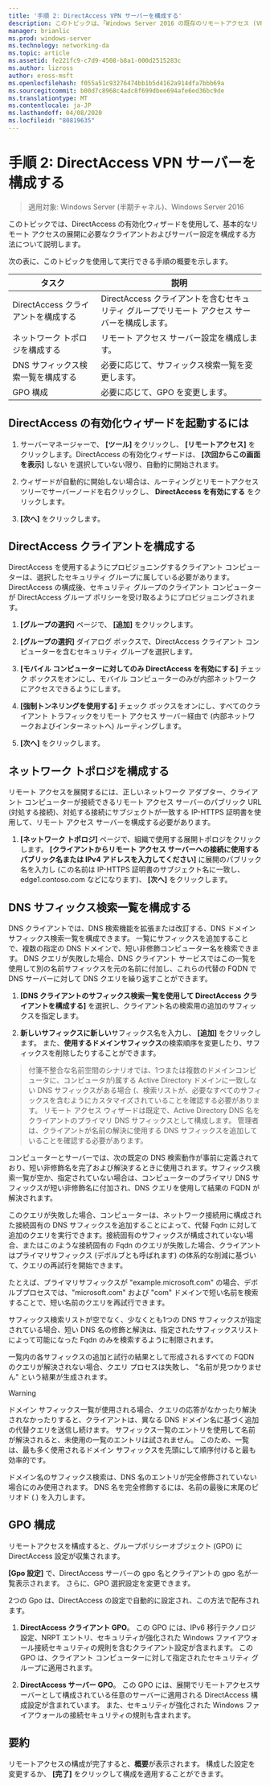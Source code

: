 ```yaml
---
title: '手順 2: DirectAccess VPN サーバーを構成する'
description: このトピックは、「Windows Server 2016 の既存のリモートアクセス (VPN) 展開に DirectAccess を追加する」の一部です。
manager: brianlic
ms.prod: windows-server
ms.technology: networking-da
ms.topic: article
ms.assetid: fe221fc9-c7d9-4508-b8a1-000d2515283c
ms.author: lizross
author: eross-msft
ms.openlocfilehash: f055a51c93276474bb1b5d4162a914dfa7bbb69a
ms.sourcegitcommit: b00d7c8968c4adc8f699dbee694afe6ed36bc9de
ms.translationtype: MT
ms.contentlocale: ja-JP
ms.lasthandoff: 04/08/2020
ms.locfileid: "80819635"
---
```

#  <a name="step-2-configure-the-directaccess-vpn-server"></a>手順 2: DirectAccess VPN サーバーを構成する

>適用対象: Windows Server (半期チャネル)、Windows Server 2016

このトピックでは、DirectAccess の有効化ウィザードを使用して、基本的なリモート アクセスの展開に必要なクライアントおよびサーバー設定を構成する方法について説明します。

次の表に、このトピックを使用して実行できる手順の概要を示します。

|タスク       |説明|
|-----------|-----------|
|DirectAccess クライアントを構成する|DirectAccess クライアントを含むセキュリティ グループでリモート アクセス サーバーを構成します。|
|ネットワーク トポロジを構成する|リモート アクセス サーバー設定を構成します。|
|DNS サフィックス検索一覧を構成する|必要に応じて、サフィックス検索一覧を変更します。|
|GPO 構成|必要に応じて、GPO を変更します。|

## <a name="to-start-the-enable-directacces-wizard"></a>DirectAccess の有効化ウィザードを起動するには

1. サーバーマネージャーで、 **[ツール]** をクリックし、 **[リモートアクセス]** をクリックします。DirectAccess の有効化ウィザードは、 **[次回からこの画面を表示]** しない を選択していない限り、自動的に開始されます。 

2. ウィザードが自動的に開始しない場合は、ルーティングとリモートアクセス ツリーでサーバーノードを右クリックし、 **DirectAccess を有効にする** をクリックします。

3. **[次へ]** をクリックします。

## <a name="configure-directaccess-clients"></a>DirectAccess クライアントを構成する

DirectAccess を使用するようにプロビジョニングするクライアント コンピューターは、選択したセキュリティ グループに属している必要があります。 DirectAccess の構成後、セキュリティ グループのクライアント コンピューターが DirectAccess グループ ポリシーを受け取るようにプロビジョニングされます。

1. **[グループの選択]** ページで、 **[追加]** をクリックします。

2. **[グループの選択]** ダイアログ ボックスで、DirectAccess クライアント コンピューターを含むセキュリティ グループを選択します。

3. **[モバイル コンピューターに対してのみ DirectAccess を有効にする]** チェック ボックスをオンにし、モバイル コンピューターのみが内部ネットワークにアクセスできるようにします。

4. **[強制トンネリングを使用する]** チェック ボックスをオンにし、すべてのクライアント トラフィックをリモート アクセス サーバー経由で (内部ネットワークおよびインターネットへ) ルーティングします。

5. **[次へ]** をクリックします。

## <a name="configure-the-network-topology"></a>ネットワーク トポロジを構成する

リモート アクセスを展開するには、正しいネットワーク アダプター、クライアント コンピューターが接続できるリモート アクセス サーバーのパブリック URL (対処する接続)、対処する接続にサブジェクトが一致する IP-HTTPS 証明書を使用して、リモート アクセス サーバーを構成する必要があります。

1. **[ネットワーク トポロジ]** ページで、組織で使用する展開トポロジをクリックします。 **[クライアントからリモート アクセス サーバーへの接続に使用するパブリック名または IPv4 アドレスを入力してください]** に展開のパブリック名を入力し (この名前は IP-HTTPS 証明書のサブジェクト名に一致し、edge1.contoso.com などになります)、 **[次へ]** をクリックします。

## <a name="configure-the-dns-suffix-search-list"></a>DNS サフィックス検索一覧を構成する

DNS クライアントでは、DNS 検索機能を拡張または改訂する、DNS ドメイン サフィックス検索一覧を構成できます。 一覧にサフィックスを追加することで、複数の指定の DNS ドメインで、短い非修飾コンピューター名を検索できます。 DNS クエリが失敗した場合、DNS クライアント サービスではこの一覧を使用して別の名前サフィックスを元の名前に付加し、これらの代替の FQDN で DNS サーバーに対して DNS クエリを繰り返すことができます。

1. **[DNS クライアントのサフィックス検索一覧を使用して DirectAccess クライアントを構成する]** を選択し、クライアント名の検索用の追加のサフィックスを指定します。

2. **新しいサフィックスに新しい**サフィックス名を入力し、 **[追加]** をクリックします。 また、**使用するドメインサフィックス**の検索順序を変更したり、サフィックスを削除したりすることができます。

>付箋不整合な名前空間のシナリオでは、1つまたは複数のドメインコンピュータに、コンピュータが\)属する Active Directory ドメインに一致しない DNS サフィックスがある場合 \(、検索リストが、必要なすべてのサフィックスを含むようにカスタマイズされていることを確認する必要があります。 リモート アクセス ウィザードは既定で、Active Directory DNS 名をクライアントのプライマリ DNS サフィックスとして構成します。 管理者は、クライアントが名前の解決に使用する DNS サフィックスを追加していることを確認する必要があります。

コンピューターとサーバーでは、次の既定の DNS 検索動作が事前に定義されており、短い非修飾名を完了および解決するときに使用されます。サフィックス検索一覧が空か、指定されていない場合は、コンピューターのプライマリ DNS サフィックスが短い非修飾名に付加され、DNS クエリを使用して結果の FQDN が解決されます。 

このクエリが失敗した場合、コンピューターは、ネットワーク接続用に構成された接続固有の DNS サフィックスを追加することによって、代替 Fqdn に対して追加のクエリを実行できます。接続固有のサフィックスが構成されていない場合、またはこのような接続固有の Fqdn のクエリが失敗した場合、クライアントはプライマリサフィックス (デボルブとも呼ばれます) の体系的な削減に基づいて、クエリの再試行を開始できます。

たとえば、プライマリサフィックスが "example.microsoft.com" の場合、デボルブプロセスでは、"microsoft.com" および "com" ドメインで短い名前を検索することで、短い名前のクエリを再試行できます。

サフィックス検索リストが空でなく、少なくとも1つの DNS サフィックスが指定されている場合、短い DNS 名の修飾と解決は、指定されたサフィックスリストによって可能になった Fqdn のみを検索するように制限されます。 

一覧内の各サフィックスの追加と試行の結果として形成されるすべての FQDN のクエリが解決されない場合、クエリ プロセスは失敗し、 "名前が見つかりません" という結果が生成されます。 

> [!WARNING]
> ドメイン サフィックス一覧が使用される場合、クエリの応答がなかったり解決されなかったりすると、クライアントは、異なる DNS ドメイン名に基づく追加の代替クエリを送信し続けます。 サフィックス一覧のエントリを使用して名前が解決されると、未使用の一覧のエントリは試されません。 このため、一覧は、最も多く使用されるドメイン サフィックスを先頭にして順序付けると最も効率的です。
> 
> ドメイン名のサフィックス検索は、DNS 名のエントリが完全修飾されていない場合にのみ使用されます。 DNS 名を完全修飾するには、名前の最後に末尾のピリオド (.) を入力します。

## <a name="gpo-configuration"></a>GPO 構成

リモートアクセスを構成すると、グループポリシーオブジェクト (GPO) に DirectAccess 設定が収集されます。 

**[Gpo 設定]** で、DirectAccess サーバーの gpo 名とクライアントの gpo 名が一覧表示されます。 さらに、GPO 選択設定を変更できます。

2つの Gpo は、DirectAccess の設定で自動的に設定され、この方法で配布されます。

1. **DirectAccess クライアント GPO**。 この GPO には、IPv6 移行テクノロジ設定、NRPT エントリ、セキュリティが強化された Windows ファイアウォール接続セキュリティの規則を含むクライアント設定が含まれます。 この GPO は、クライアント コンピューターに対して指定されたセキュリティ グループに適用されます。

2. **DirectAccess サーバー GPO**。 この GPO には、展開でリモートアクセスサーバーとして構成されている任意のサーバーに適用される DirectAccess 構成設定が含まれています。 また、セキュリティが強化された Windows ファイアウォールの接続セキュリティの規則も含まれます。

## <a name="summary"></a>要約

リモートアクセスの構成が完了すると、**概要**が表示されます。 構成した設定を変更するか、 **[完了]** をクリックして構成を適用することができます。
